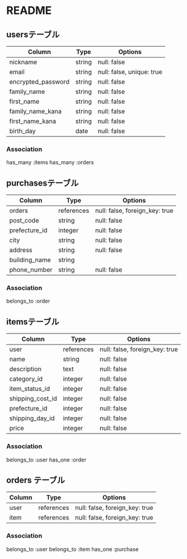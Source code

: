 # README

## usersテーブル

| Column             | Type       | Options                        |
| -------------------| ---------- | ------------------------------ |
| nickname           | string     | null: false                    |
| email              | string     | null: false, unique: true                    |
| encrypted_password | string     | null: false                    |
| family_name	       | string	    | null: false                    |
| first_name         | string	    | null: false	                   |
| family_name_kana	 | string	    | null: false                    |
| first_name_kana    | string	    | null: false                    |
| birth_day	         | date	      | null: false                    |


### Association

 has_many :items
 has_many :orders


## purchasesテーブル

| Column               | Type       | Options                          |
| ---------------------| ---------- | -------------------------------- |
| orders               | references | null: false, foreign_key: true   |
| post_code	           | string	    | null: false                      |
| prefecture_id	       | integer	  | null: false                      |
| city	               | string	    | null: false                      |
| address	             | string	    | null: false                      |
| building_name	       | string     |                                  |
| phone_number	       | string     | null: false                      |

### Association

 belongs_to :order



## itemsテーブル

| Column               | Type       | Options                          |
|--------------------- | ---------- | -------------------------------- |
| user                 | references |	null: false, foreign_key: true   |
| name	               | string     |	null: false                      |
| description	         | text	      | null: false                      |
| category_id	         | integer	  | null: false                      |
| item_status_id	     | integer    | null: false                      |
| shipping_cost_id	   | integer	  | null: false                      |
| prefecture_id	       | integer	  | null: false                      |
| shipping_day_id	     | integer    |	null: false                      |
| price	               | integer    | null: false                      |


### Association

belongs_to :user
has_one :order

## orders テーブル

| Column               | Type       | Options                          |
|--------------------- | ---------- | -------------------------------- |
| user                 | references	| null: false, foreign_key: true   |
| item                 | references	| null: false, foreign_key: true   |

### Association

belongs_to :user
belongs_to :item
has_one :purchase
